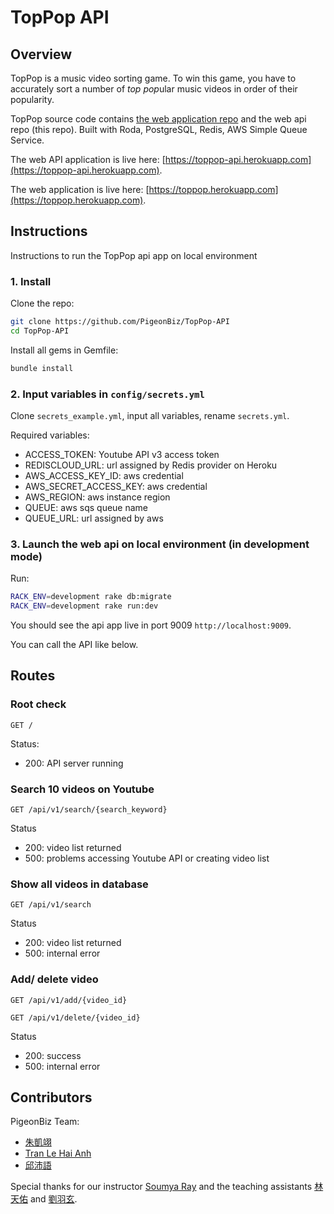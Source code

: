 # TopPop API

## Overview 

TopPop is a music video sorting game. To win this game, you have to accurately sort a number of *top pop*ular music videos in order of their popularity.

TopPop source code contains [the web application repo](https://github.com/PigeonBiz/TopPop-APP) and the web api repo (this repo). Built with Roda, PostgreSQL, Redis, AWS Simple Queue Service.

The web API application is live here: [https://toppop-api.herokuapp.com](https://toppop-api.herokuapp.com).

The web application is live here: [https://toppop.herokuapp.com](https://toppop.herokuapp.com).


## Instructions 

Instructions to run the TopPop api app on local environment

### 1. Install

Clone the repo:
```bash
git clone https://github.com/PigeonBiz/TopPop-API
cd TopPop-API
```
Install all gems in Gemfile:
```bash
bundle install
```

### 2. Input variables in `config/secrets.yml`

Clone `secrets_example.yml`, input all variables, rename `secrets.yml`.

Required variables:

 - ACCESS_TOKEN: Youtube API v3 access token
 - REDISCLOUD_URL: url assigned by Redis provider on Heroku
 - AWS_ACCESS_KEY_ID: aws credential
 - AWS_SECRET_ACCESS_KEY: aws credential
 - AWS_REGION: aws instance region
 - QUEUE: aws sqs queue name
 - QUEUE_URL: url assigned by aws

### 3. Launch the web api on local environment (in development mode)

Run:
```bash
RACK_ENV=development rake db:migrate
RACK_ENV=development rake run:dev
```

You should see the api app live in port 9009 `http://localhost:9009`.

You can call the API like below.



## Routes

### Root check

`GET /`

Status:

- 200: API server running

### Search 10 videos on Youtube

`GET /api/v1/search/{search_keyword}`

Status

- 200: video list returned
- 500: problems accessing Youtube API or creating video list

### Show all videos in database

`GET /api/v1/search`

Status

- 200: video list returned
- 500: internal error

### Add/ delete video

`GET /api/v1/add/{video_id}`

`GET /api/v1/delete/{video_id}`

Status

- 200: success
- 500: internal error



## Contributors

PigeonBiz Team:

- [朱凱翊](https://github.com/s28238385)
- [Tran Le Hai Anh](https://github.com/hannahguppy)
- [邱沛語](https://github.com/astridchiou)

Special thanks for our instructor [Soumya Ray](https://github.com/soumyaray) and the teaching assistants [林天佑](https://github.com/tienyulin) and [劉羽玄](https://github.com/emily1129).
